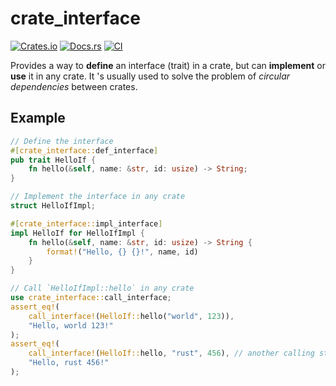 # crate_interface

[![Crates.io](https://img.shields.io/crates/v/crate_interface)](https://crates.io/crates/crate_interface)
[![Docs.rs](https://docs.rs/crate_interface/badge.svg)](https://docs.rs/crate_interface)
[![CI](https://github.com/arceos-org/crate_interface/actions/workflows/ci.yml/badge.svg?branch=main)](https://github.com/arceos-org/crate_interface/actions/workflows/ci.yml)

Provides a way to **define** an interface (trait) in a crate, but can
**implement** or **use** it in any crate. It 's usually used to solve
the problem of *circular dependencies* between crates.

## Example

```rust
// Define the interface
#[crate_interface::def_interface]
pub trait HelloIf {
    fn hello(&self, name: &str, id: usize) -> String;
}

// Implement the interface in any crate
struct HelloIfImpl;

#[crate_interface::impl_interface]
impl HelloIf for HelloIfImpl {
    fn hello(&self, name: &str, id: usize) -> String {
        format!("Hello, {} {}!", name, id)
    }
}

// Call `HelloIfImpl::hello` in any crate
use crate_interface::call_interface;
assert_eq!(
    call_interface!(HelloIf::hello("world", 123)),
    "Hello, world 123!"
);
assert_eq!(
    call_interface!(HelloIf::hello, "rust", 456), // another calling style
    "Hello, rust 456!"
);
```
